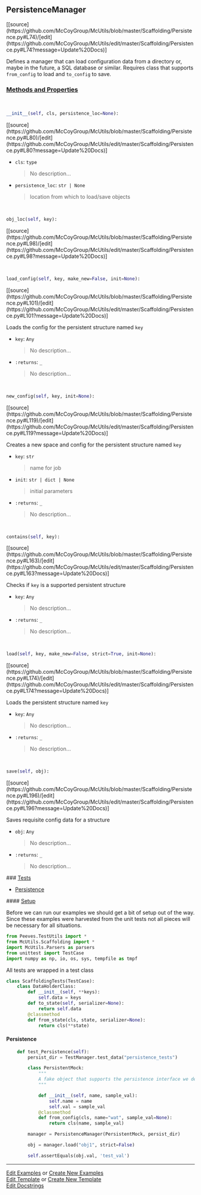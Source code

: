 ## <a id="McUtils.Scaffolding.Persistence.PersistenceManager">PersistenceManager</a> 
<div class="docs-source-link" markdown="1">
[[source](https://github.com/McCoyGroup/McUtils/blob/master/Scaffolding/Persistence.py#L74)/[edit](https://github.com/McCoyGroup/McUtils/edit/master/Scaffolding/Persistence.py#L74?message=Update%20Docs)]
</div>

Defines a manager that can load configuration data from a directory
or, maybe in the future, a SQL database or similar.
Requires class that supports `from_config` to load and `to_config` to save.

<div class="collapsible-section">
 <div class="collapsible-section collapsible-section-header" markdown="1">
 
### <a class="collapse-link" data-toggle="collapse" href="#methods">Methods and Properties</a> <a class="float-right" data-toggle="collapse" href="#methods"><i class="fa fa-chevron-down"></i></a>

 </div>
 <div class="collapsible-section collapsible-section-body collapse" id="methods" markdown="1">

<a id="McUtils.Scaffolding.Persistence.PersistenceManager.__init__" class="docs-object-method">&nbsp;</a> 
```python
__init__(self, cls, persistence_loc=None): 
```
<div class="docs-source-link" markdown="1">
[[source](https://github.com/McCoyGroup/McUtils/blob/master/Scaffolding/Persistence.py#L80)/[edit](https://github.com/McCoyGroup/McUtils/edit/master/Scaffolding/Persistence.py#L80?message=Update%20Docs)]
</div>


- `cls`: `type`
    >No description...
- `persistence_loc`: `str | None`
    >location from which to load/save objects

<a id="McUtils.Scaffolding.Persistence.PersistenceManager.obj_loc" class="docs-object-method">&nbsp;</a> 
```python
obj_loc(self, key): 
```
<div class="docs-source-link" markdown="1">
[[source](https://github.com/McCoyGroup/McUtils/blob/master/Scaffolding/Persistence.py#L98)/[edit](https://github.com/McCoyGroup/McUtils/edit/master/Scaffolding/Persistence.py#L98?message=Update%20Docs)]
</div>

<a id="McUtils.Scaffolding.Persistence.PersistenceManager.load_config" class="docs-object-method">&nbsp;</a> 
```python
load_config(self, key, make_new=False, init=None): 
```
<div class="docs-source-link" markdown="1">
[[source](https://github.com/McCoyGroup/McUtils/blob/master/Scaffolding/Persistence.py#L101)/[edit](https://github.com/McCoyGroup/McUtils/edit/master/Scaffolding/Persistence.py#L101?message=Update%20Docs)]
</div>

Loads the config for the persistent structure named `key`
- `key`: `Any`
    >No description...
- `:returns`: `_`
    >No description...

<a id="McUtils.Scaffolding.Persistence.PersistenceManager.new_config" class="docs-object-method">&nbsp;</a> 
```python
new_config(self, key, init=None): 
```
<div class="docs-source-link" markdown="1">
[[source](https://github.com/McCoyGroup/McUtils/blob/master/Scaffolding/Persistence.py#L119)/[edit](https://github.com/McCoyGroup/McUtils/edit/master/Scaffolding/Persistence.py#L119?message=Update%20Docs)]
</div>

Creates a new space and config for the persistent structure named `key`
- `key`: `str`
    >name for job
- `init`: `str | dict | None`
    >initial parameters
- `:returns`: `_`
    >No description...

<a id="McUtils.Scaffolding.Persistence.PersistenceManager.contains" class="docs-object-method">&nbsp;</a> 
```python
contains(self, key): 
```
<div class="docs-source-link" markdown="1">
[[source](https://github.com/McCoyGroup/McUtils/blob/master/Scaffolding/Persistence.py#L163)/[edit](https://github.com/McCoyGroup/McUtils/edit/master/Scaffolding/Persistence.py#L163?message=Update%20Docs)]
</div>

Checks if `key` is a supported persistent structure
- `key`: `Any`
    >No description...
- `:returns`: `_`
    >No description...

<a id="McUtils.Scaffolding.Persistence.PersistenceManager.load" class="docs-object-method">&nbsp;</a> 
```python
load(self, key, make_new=False, strict=True, init=None): 
```
<div class="docs-source-link" markdown="1">
[[source](https://github.com/McCoyGroup/McUtils/blob/master/Scaffolding/Persistence.py#L174)/[edit](https://github.com/McCoyGroup/McUtils/edit/master/Scaffolding/Persistence.py#L174?message=Update%20Docs)]
</div>

Loads the persistent structure named `key`
- `key`: `Any`
    >No description...
- `:returns`: `_`
    >No description...

<a id="McUtils.Scaffolding.Persistence.PersistenceManager.save" class="docs-object-method">&nbsp;</a> 
```python
save(self, obj): 
```
<div class="docs-source-link" markdown="1">
[[source](https://github.com/McCoyGroup/McUtils/blob/master/Scaffolding/Persistence.py#L196)/[edit](https://github.com/McCoyGroup/McUtils/edit/master/Scaffolding/Persistence.py#L196?message=Update%20Docs)]
</div>

Saves requisite config data for a structure
- `obj`: `Any`
    >No description...
- `:returns`: `_`
    >No description...

 </div>
</div>



<div class="collapsible-section">
 <div class="collapsible-section collapsible-section-header" markdown="1">
### <a class="collapse-link" data-toggle="collapse" href="#tests">Tests</a> <a class="float-right" data-toggle="collapse" href="#tests"><i class="fa fa-chevron-down"></i></a>
 </div>
<div class="collapsible-section collapsible-section-body collapse show" id="tests" markdown="1">

- [Persistence](#Persistence)

<div class="collapsible-section">
 <div class="collapsible-section collapsible-section-header" markdown="1">
#### <a class="collapse-link" data-toggle="collapse" href="#test-setup">Setup</a> <a class="float-right" data-toggle="collapse" href="#test-setup"><i class="fa fa-chevron-down"></i></a>
 </div>
 <div class="collapsible-section collapsible-section-body collapse" id="test-setup" markdown="1">

Before we can run our examples we should get a bit of setup out of the way.
Since these examples were harvested from the unit tests not all pieces
will be necessary for all situations.
```python
from Peeves.TestUtils import *
from McUtils.Scaffolding import *
import McUtils.Parsers as parsers
from unittest import TestCase
import numpy as np, io, os, sys, tempfile as tmpf
```

All tests are wrapped in a test class
```python
class ScaffoldingTests(TestCase):
    class DataHolderClass:
        def __init__(self, **keys):
            self.data = keys
        def to_state(self, serializer=None):
            return self.data
        @classmethod
        def from_state(cls, state, serializer=None):
            return cls(**state)
```

 </div>
</div>

#### <a name="Persistence">Persistence</a>
```python
    def test_Persistence(self):
        persist_dir = TestManager.test_data("persistence_tests")

        class PersistentMock:
            """
            A fake object that supports the persistence interface we defined
            """

            def __init__(self, name, sample_val):
                self.name = name
                self.val = sample_val
            @classmethod
            def from_config(cls, name="wat", sample_val=None):
                return cls(name, sample_val)

        manager = PersistenceManager(PersistentMock, persist_dir)

        obj = manager.load("obj1", strict=False)

        self.assertEquals(obj.val, 'test_val')
```

 </div>
</div>

___

[Edit Examples](https://github.com/McCoyGroup/McUtils/edit/gh-pages/ci/examples/McUtils/Scaffolding/Persistence/PersistenceManager.md) or 
[Create New Examples](https://github.com/McCoyGroup/McUtils/new/gh-pages/?filename=ci/examples/McUtils/Scaffolding/Persistence/PersistenceManager.md) <br/>
[Edit Template](https://github.com/McCoyGroup/McUtils/edit/gh-pages/ci/docs/McUtils/Scaffolding/Persistence/PersistenceManager.md) or 
[Create New Template](https://github.com/McCoyGroup/McUtils/new/gh-pages/?filename=ci/docs/templates/McUtils/Scaffolding/Persistence/PersistenceManager.md) <br/>
[Edit Docstrings](https://github.com/McCoyGroup/McUtils/edit/master/Scaffolding/Persistence.py#L74?message=Update%20Docs)